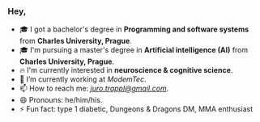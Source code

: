 ### Hey, 

- 🎓 I got a bachelor's degree in **Programming and software systems** from **Charles University, Prague**.
- 🎓 I'm pursuing a master's degree in **Artificial intelligence (AI)** from **Charles University, Prague**.
- 🔥 I'm currently interested in **neuroscience & cognitive science**.
- 🔭 I’m currently working at *ModemTec*.
- 📫 How to reach me: *juro.trappl@gmail.com*.
- 😄 Pronouns: he/him/his.
- ⚡ Fun fact: type 1 diabetic, Dungeons & Dragons DM, MMA enthusiast

